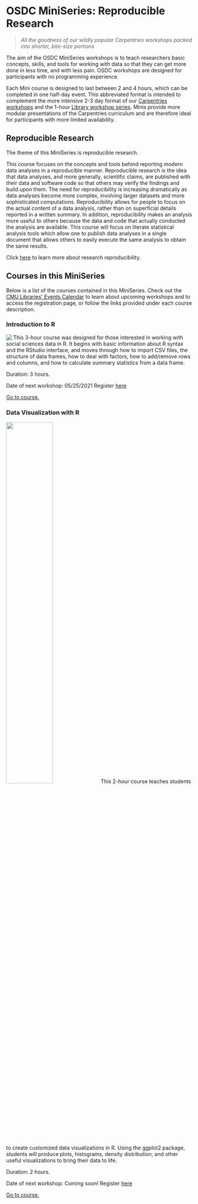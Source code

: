 # OSDC MiniSeries: Reproducible Research

> *All the goodness of our wildly popular Carpentries workshops packed into shorter, bite-size portions*

The aim of the OSDC MiniSeries workshops is to teach researchers basic concepts, skills, and tools for working with data so that they can get more done in less time, and with less pain. OSDC workshops are designed for participants with no programming experience. 

Each Mini course is designed to last between 2 and 4 hours, which can be completed in one half-day event. This abbreviated format is intended to complement the more intensive 2-3 day format of our [Carpentries workshops](https://carpentries.org/) and the 1-hour [Library workshop series](https://cmu.libcal.com/calendar/workshops?cid=9148&t=g&d=0000-00-00&cal=9148&inc=0). Minis provide more modular presentations of the Carpentries curriculum and are therefore ideal for participants with more limited availability.

## Reproducible Research
The theme of this MiniSeries is reproducible research. 

This course focuses on the concepts and tools behind reporting modern data analyses in a reproducible manner. Reproducible research is the idea that data analyses, and more generally, scientific claims, are published with their data and software code so that others may verify the findings and build upon them.  The need for reproducibility is increasing dramatically as data analyses become more complex, involving larger datasets and more sophisticated computations. Reproducibility allows for people to focus on the actual content of a data analysis, rather than on superficial details reported in a written summary. In addition, reproducibility makes an analysis more useful to others because the data and code that actually conducted the analysis are available. This course will focus on literate statistical analysis tools which allow one to publish data analyses in a single document that allows others to easily execute the same analysis to obtain the same results.

Click [here](https://guides.library.cmu.edu/reproducibility) to learn more about research reproducibility.

## Courses in this MiniSeries
Below is a list of the courses contained in this MiniSeries. Check out the [CMU Libraries' Events Calendar](https://cmu.libcal.com/) to learn about upcoming workshops and to access the registration page, or follow the links provided under each course description.

### Introduction to R
<img align="left" src="https://user-images.githubusercontent.com/32546509/115731287-04064700-a355-11eb-9e2b-a9c98439a93f.png"> This 3-hour course was designed for those interested in working with social sciences data in R. It begins with basic information about R syntax and the RStudio interface, and moves through how to import CSV files, the structure of data frames, how to deal with factors, how to add/remove rows and columns, and how to calculate summary statistics from a data frame.

Duration: 3 hours.

Date of next workshop: 05/25/2021
Register [here]()

[Go to course.]()

### Data Visualization with R 
<img width="50%" height="50%" src="https://user-images.githubusercontent.com/32546509/115730858-a7a32780-a354-11eb-968d-a05be9d4717b.png"> This 2-hour course teaches students to create customized data visualizations in R. Using the ggplot2 package, students will produce plots, histograms, density distribution, and other useful visualizations to bring their data to life. 

Duration: 2 hours.

Date of next workshop: Coming soon!
Register [here]()

[Go to course.]()
